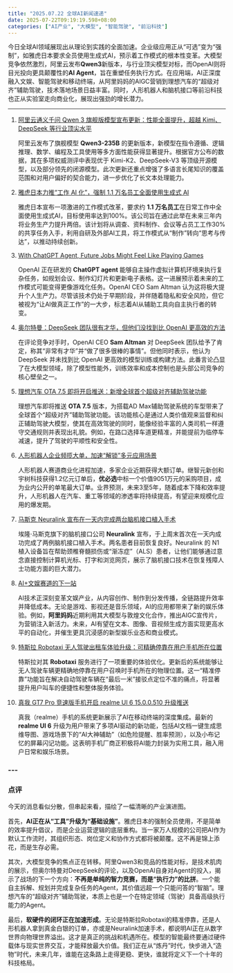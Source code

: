 ```yaml
---
title: "2025.07.22 全球AI新闻速递"
date: 2025-07-22T09:19:19.598+08:00
categories: ["AI产业", "大模型", "智能驾驶", "前沿科技"]
---
```


今日全球AI领域展现出从理论到实践的全面加速。企业级应用正从“可选”变为“强制”，如雅虎日本要求全员使用生成式AI，预示着工作模式的根本性变革。大模型竞争依然激烈，阿里云发布**Qwen3**新版本，与行业顶尖模型对标，而OpenAI则将目光投向更具颠覆性的**AI Agent**，旨在重塑任务执行方式。在应用端，AI正深度融入文娱、智能驾驶和移动终端，从阿里妈妈的AIGC营销到理想汽车的“超级对齐”辅助驾驶，技术落地场景日益丰富。同时，人形机器人和脑机接口等前沿科技也正从实验室走向商业化，展现出强劲的增长潜力。

---

1.  [阿里云通义千问 Qwen 3 旗舰版模型宣布更新：性能全面提升，超越 Kimi、DeepSeek 等行业顶尖水平](https://www.ithome.com/0/869/761.htm)

    阿里云发布了旗舰模型 **Qwen3-235B** 的更新版本，新模型在指令遵循、逻辑推理、数学、编程及工具使用等多方面性能获得显著提升。根据官方公布的数据，其在多项权威测评中表现优于 Kimi-K2、DeepSeek-V3 等顶级开源模型，以及部分领先的闭源模型。此次更新还重点增强了多语言长尾知识的覆盖范围和对用户偏好的契合能力，进一步优化了长文本处理能力。

2.  [雅虎日本力推“工作 AI 化”，强制 1.1 万名员工全面使用生成式 AI](https://www.ithome.com/0/869/734.htm)

    雅虎日本宣布一项激进的工作模式改革，要求约 **1.1 万名员工**在日常工作中全面使用生成式AI，目标使用率达到100%。该公司旨在通过此举在未来三年内将业务生产力提升两倍。该计划将从调查、资料制作、会议等占员工工作30%的共享任务入手，利用自研及外部AI工具，将工作模式从“制作”转向“思考与传达”，以推动持续创新。

3.  [With ChatGPT Agent, Future Jobs Might Feel Like Playing Games](https://analyticsindiamag.com/global-tech/with-chatgpt-agent-future-jobs-might-feel-like-playing-games/)

    OpenAI 正在研发的 **ChatGPT agent** 能够自主操作虚拟计算机环境来执行复杂任务，如规划会议、制作幻灯片和更新电子表格。这一进展预示着未来的工作模式可能变得更像游戏化任务。OpenAI CEO Sam Altman 认为这将极大提升个人生产力。尽管该技术仍处于早期阶段，并伴随着隐私和安全风险，但它被视为“让AI做真正工作”的一大步，标志着AI从辅助工具向自主执行者的转变。

4.  [奥尔特曼：DeepSeek 团队很有才华，但他们没找到比 OpenAI 更高效的方法](https://www.ithome.com/0/869/726.htm)

    在评论竞争对手时，OpenAI CEO **Sam Altman** 对 DeepSeek 团队给予了肯定，称其“非常有才华”并“做了很多很棒的事情”。但他同时表示，他认为 DeepSeek 并未找到比 OpenAI 更高效的模型训练或构建方法。此番言论凸显了在大模型领域，除了模型性能外，训练效率和成本控制也是头部公司竞争的核心壁垒之一。

5.  [理想汽车 OTA 7.5 即将开启推送：新增全球首个超级对齐辅助驾驶功能](https://www.ithome.com/0/869/737.htm)

    理想汽车即将推送 **OTA 7.5** 版本，为搭载AD Max辅助驾驶系统的车型带来了全球首个“超级对齐”辅助驾驶功能。该功能核心是通过人类价值观来监督和纠正辅助驾驶大模型，使其在高效驾驶的同时，能像经验丰富的人类司机一样遵守交通规则并表现出礼貌。例如，在路口选择车道更精准，并能提前为临停车减速，提升了驾驶的平顺性和安全性。

6.  [人形机器人企业频揽大单，加速“解锁”多元应用场景](https://36kr.com/newsflashes/3389375389516164?f=rss)

    人形机器人赛道商业化进程加速，多家企业近期获得大额订单。继智元新创和宇树科技获得1.2亿元订单后，**优必选**中标一个价值9051万元的采购项目，成为业内公开的单笔最大订单。业界预测，未来3至5年，随着成本下降和效率提升，人形机器人在汽车、重工等领域的渗透率将持续提高，有望迎来规模化应用的爆发期。

7.  [马斯克 Neuralink 宣布在一天内完成两台脑机接口植入手术](https://www.ithome.com/0/869/767.htm)

    埃隆·马斯克旗下的脑机接口公司 **Neuralink** 宣布，于上周末首次在一天内成功完成了两例脑机接口植入手术。两名患者目前恢复良好。Neuralink 的 N1 植入设备旨在帮助颈椎脊髓损伤或“渐冻症”（ALS）患者，让他们能够通过意念直接控制计算机光标、打字和浏览网页，展示了脑机接口技术在恢复残障人士功能方面的巨大潜力。

8.  [AI+文娱赛道的下一站](https://36kr.com/p/3388452569072000?f=rss)

    AI技术正深刻变革文娱产业，从内容创作、制作到分发传播，全链路提升效率并降低成本。无论是游戏、影视还是音乐领域，AI的应用都带来了新的娱乐体验。例如，**阿里妈妈**近期利用其大模型与敦煌文化合作，推出AIGC宣传片，为营销注入新活力。未来，AI有望在文本、图像、音视频生成方面实现更高水平的自动化，并催生更具沉浸感的新型娱乐业态和商业模式。

9.  [特斯拉 Robotaxi 无人驾驶出租车体验升级：可精确停靠在用户手机所在位置](https://www.ithome.com/0/869/740.htm)

    特斯拉对其 **Robotaxi** 服务进行了一项重要的体验优化。更新后的系统能够让无人驾驶车辆更精确地停靠在用户召唤时手机所在的物理位置。这一“精准停靠”功能旨在解决自动驾驶车辆在“最后一米”接驳点定位不准的痛点，将显著提升用户叫车的便捷性和整体服务体验。

10. [真我 GT7 Pro 竞速版手机开启 realme UI 6 15.0.0.510 升级推送](https://www.ithome.com/0/869/731.htm)

    真我（realme）手机的系统更新展示了AI在移动终端的深度集成。最新的 **realme UI 6** 升级为用户带来了多项AI驱动的新功能，包括AI文档一键生成思维导图、游戏场景下的“AI大神辅助”（如危险提醒、胜率预测），以及小布记忆的屏幕闪记功能。这表明手机厂商正积极将AI能力封装为实用工具，融入用户日常和娱乐场景。

### ---
### **点评**

今天的消息看似分散，但串起来看，描绘了一幅清晰的产业演进图。

首先，**AI正在从“工具”升级为“基础设施”**。雅虎日本的强制全员使用，不是简单的效率提升倡议，而是企业运营逻辑的底层重构。当一家万人规模的公司把AI作为默认工作流时，其组织形态、岗位定义和协作方式都将被颠覆。这不再是锦上添花，而是生存必需。

其次，大模型竞争的焦点正在转移。阿里Qwen3和竞品的性能对标，是技术肌肉的展示，但奥尔特曼对DeepSeek的评论，以及OpenAI自身对Agent的投入，揭示了战场的下一个方向：**不再是单纯的智力竞赛，而是“执行力”的比拼**。一个能自主拆解、规划并完成复杂任务的Agent，其价值远超一个只能问答的“智脑”。理想汽车的“超级对齐”辅助驾驶，本质上也是一个在特定领域（驾驶）具备高级执行能力的Agent。

最后，**软硬件的闭环正在加速形成**。无论是特斯拉Robotaxi的精准停靠，还是人形机器人拿到真金白银的订单，亦或是Neuralink加速手术，都说明AI正在从数字世界向物理世界溢出。这才是真正的挑战和机遇所在。模型的智能最终要通过硬件载体与现实世界交互，才能释放最大价值。我们正在从“炼丹”时代，快步进入“造物”时代，未来几年，谁能在这条路上走得更稳、更快，谁就将定义下一个十年的科技格局。